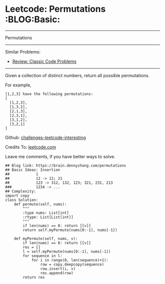 # Leetcode: Permutations     :BLOG:Basic:


---

Permutations  

---

Similar Problems:  
-   [Review: Classic Code Problems](https://brain.dennyzhang.com/review-classic)

---

Given a collection of distinct numbers, return all possible permutations.  

For example,  

    [1,2,3] have the following permutations:
    [
      [1,2,3],
      [1,3,2],
      [2,1,3],
      [2,3,1],
      [3,1,2],
      [3,2,1]
    ]

Github: [challenges-leetcode-interesting](https://github.com/DennyZhang/challenges-leetcode-interesting/tree/master/permutations)  

Credits To: [leetcode.com](https://leetcode.com/problems/permutations/description/)  

Leave me comments, if you have better ways to solve.  

    ## Blog link: https://brain.dennyzhang.com/permutations
    ## Basic Ideas: Insertion
    ##            1
    ##            12 -> 12; 21
    ##            123 -> 312, 132, 123; 321, 231, 213
    ###           1234 -> ...
    ## Complexity:
    import copy
    class Solution:
        def permute(self, nums):
            """
            :type nums: List[int]
            :rtype: List[List[int]]
            """
            if len(nums) == 0: return [[v]]
            return self.myPermute(nums[0:-1], nums[-1])
    
        def myPermute(self, nums, v):
            if len(nums) == 0: return [[v]]
            res = []
            l = self.myPermute(nums[0:-1], nums[-1])
            for sequence in l:
                for i in range(0, len(sequence)+1):
                    row = copy.deepcopy(sequence)
                    row.insert(i, v)
                    res.append(row)
            return res